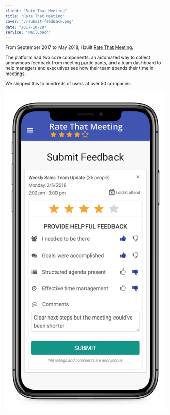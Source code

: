 ```yaml
---
client: "Rate That Meeting"
title: "Rate That Meeting"
cover: "./submit-feedback.png"
date: "2017-10-28"
service: "MailCoach"
---
```


From September 2017 to May 2018, I built [Rate That Meeting](https://ratethatmeeting.com/).

The platform had two core components: an automated way to collect anonymous feedback from meeting participants, and a team dashboard to help managers and executives see how their team spends their time in meetings.

We shipped this to hundreds of users at over 50 companies.

![](./submit-feedback.png)
